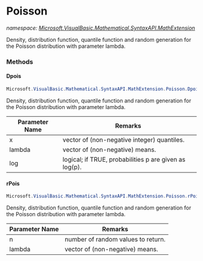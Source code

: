 ﻿# Poisson
_namespace: <a href="#" onClick="load('/docs/Microsoft.VisualBasic.Mathematical.SyntaxAPI.MathExtension/index.md')">Microsoft.VisualBasic.Mathematical.SyntaxAPI.MathExtension</a>_

Density, distribution function, quantile function and random generation for the Poisson distribution with parameter lambda.



### Methods

#### Dpois
```csharp
Microsoft.VisualBasic.Mathematical.SyntaxAPI.MathExtension.Poisson.Dpois(Microsoft.VisualBasic.Mathematical.BasicR.Vector,Microsoft.VisualBasic.Mathematical.BasicR.Vector,System.Boolean)
```
Density, distribution function, quantile function and random generation for the Poisson distribution with parameter lambda.

|Parameter Name|Remarks|
|--------------|-------|
|x|vector of (non-negative integer) quantiles.|
|lambda|vector of (non-negative) means.|
|log|logical; if TRUE, probabilities p are given as log(p).|


#### rPois
```csharp
Microsoft.VisualBasic.Mathematical.SyntaxAPI.MathExtension.Poisson.rPois(System.Int32,Microsoft.VisualBasic.Mathematical.BasicR.Vector)
```
Density, distribution function, quantile function and random generation for the Poisson distribution with parameter lambda.

|Parameter Name|Remarks|
|--------------|-------|
|n|number of random values to return.|
|lambda|vector of (non-negative) means.|



